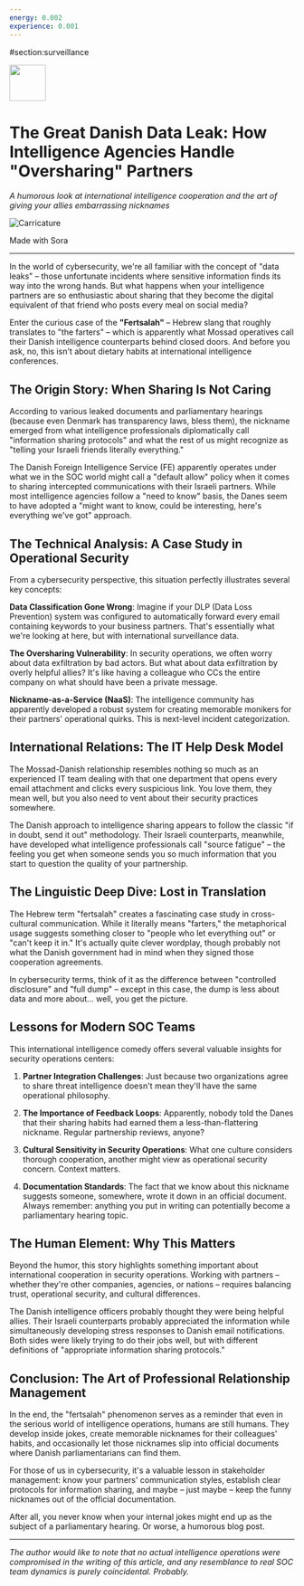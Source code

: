 ```yaml
---
energy: 0.002
experience: 0.001
---
```


#section:surveillance

<img src="https://r2cdn.perplexity.ai/pplx-full-logo-primary-dark%402x.png" style="height:64px;margin-right:32px"/>

# The Great Danish Data Leak: How Intelligence Agencies Handle "Oversharing" Partners

*A humorous look at international intelligence cooperation and the art of giving your allies embarrassing nicknames*

![Carricature](https://videos.openai.com/vg-assets/assets%2Ftask_01k2ten7t3f8wahebtkg1tf2qz%2F1755382063_img_1.webp?st=2025-08-16T20%3A36%3A13Z&se=2025-08-22T21%3A36%3A13Z&sks=b&skt=2025-08-16T20%3A36%3A13Z&ske=2025-08-22T21%3A36%3A13Z&sktid=a48cca56-e6da-484e-a814-9c849652bcb3&skoid=3d249c53-07fa-4ba4-9b65-0bf8eb4ea46a&skv=2019-02-02&sv=2018-11-09&sr=b&sp=r&spr=https%2Chttp&sig=llK6AtV0Ntnh5jontB62NxC7XaWVmVtWWmUXkPVjTc0%3D&az=oaivgprodscus)

Made with Sora 

---

In the world of cybersecurity, we're all familiar with the concept of "data leaks" – those unfortunate incidents where sensitive information finds its way into the wrong hands. But what happens when your intelligence partners are so enthusiastic about sharing that they become the digital equivalent of that friend who posts every meal on social media?

Enter the curious case of the **"Fertsalah"** – Hebrew slang that roughly translates to "the farters" – which is apparently what Mossad operatives call their Danish intelligence counterparts behind closed doors. And before you ask, no, this isn't about dietary habits at international intelligence conferences.

## The Origin Story: When Sharing Is Not Caring

According to various leaked documents and parliamentary hearings (because even Denmark has transparency laws, bless them), the nickname emerged from what intelligence professionals diplomatically call "information sharing protocols" and what the rest of us might recognize as "telling your Israeli friends literally everything."

The Danish Foreign Intelligence Service (FE) apparently operates under what we in the SOC world might call a "default allow" policy when it comes to sharing intercepted communications with their Israeli partners. While most intelligence agencies follow a "need to know" basis, the Danes seem to have adopted a "might want to know, could be interesting, here's everything we've got" approach.

## The Technical Analysis: A Case Study in Operational Security

From a cybersecurity perspective, this situation perfectly illustrates several key concepts:

**Data Classification Gone Wrong**: Imagine if your DLP (Data Loss Prevention) system was configured to automatically forward every email containing keywords to your business partners. That's essentially what we're looking at here, but with international surveillance data.

**The Oversharing Vulnerability**: In security operations, we often worry about data exfiltration by bad actors. But what about data exfiltration by overly helpful allies? It's like having a colleague who CCs the entire company on what should have been a private message.

**Nickname-as-a-Service (NaaS)**: The intelligence community has apparently developed a robust system for creating memorable monikers for their partners' operational quirks. This is next-level incident categorization.

## International Relations: The IT Help Desk Model

The Mossad-Danish relationship resembles nothing so much as an experienced IT team dealing with that one department that opens every email attachment and clicks every suspicious link. You love them, they mean well, but you also need to vent about their security practices somewhere.

The Danish approach to intelligence sharing appears to follow the classic "if in doubt, send it out" methodology. Their Israeli counterparts, meanwhile, have developed what intelligence professionals call "source fatigue" – the feeling you get when someone sends you so much information that you start to question the quality of your partnership.

## The Linguistic Deep Dive: Lost in Translation

The Hebrew term "fertsalah" creates a fascinating case study in cross-cultural communication. While it literally means "farters," the metaphorical usage suggests something closer to "people who let everything out" or "can't keep it in." It's actually quite clever wordplay, though probably not what the Danish government had in mind when they signed those cooperation agreements.

In cybersecurity terms, think of it as the difference between "controlled disclosure" and "full dump" – except in this case, the dump is less about data and more about... well, you get the picture.

## Lessons for Modern SOC Teams

This international intelligence comedy offers several valuable insights for security operations centers:

1. **Partner Integration Challenges**: Just because two organizations agree to share threat intelligence doesn't mean they'll have the same operational philosophy.

2. **The Importance of Feedback Loops**: Apparently, nobody told the Danes that their sharing habits had earned them a less-than-flattering nickname. Regular partnership reviews, anyone?

3. **Cultural Sensitivity in Security Operations**: What one culture considers thorough cooperation, another might view as operational security concern. Context matters.

4. **Documentation Standards**: The fact that we know about this nickname suggests someone, somewhere, wrote it down in an official document. Always remember: anything you put in writing can potentially become a parliamentary hearing topic.

## The Human Element: Why This Matters

Beyond the humor, this story highlights something important about international cooperation in security operations. Working with partners – whether they're other companies, agencies, or nations – requires balancing trust, operational security, and cultural differences.

The Danish intelligence officers probably thought they were being helpful allies. Their Israeli counterparts probably appreciated the information while simultaneously developing stress responses to Danish email notifications. Both sides were likely trying to do their jobs well, but with different definitions of "appropriate information sharing protocols."

## Conclusion: The Art of Professional Relationship Management

In the end, the "fertsalah" phenomenon serves as a reminder that even in the serious world of intelligence operations, humans are still humans. They develop inside jokes, create memorable nicknames for their colleagues' habits, and occasionally let those nicknames slip into official documents where Danish parliamentarians can find them.

For those of us in cybersecurity, it's a valuable lesson in stakeholder management: know your partners' communication styles, establish clear protocols for information sharing, and maybe – just maybe – keep the funny nicknames out of the official documentation.

After all, you never know when your internal jokes might end up as the subject of a parliamentary hearing. Or worse, a humorous blog post.

---

*The author would like to note that no actual intelligence operations were compromised in the writing of this article, and any resemblance to real SOC team dynamics is purely coincidental. Probably.*